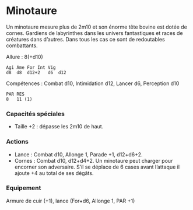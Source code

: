 
# Minotaure
Un minotaure mesure plus de 2m10 et son énorme tête bovine est dotée de cornes. Gardiens de labyrinthes dans les univers fantastiques et races de créatures dans d’autres. Dans tous les cas ce sont de redoutables combattants.

Allure : 8(+d10)
```
Agi	Âme	For	Int	Vig
d8	d8	d12+2	d6	d12
```
Compétences : Combat d10, Intimidation d12, Lancer d6, Perception d10
```
PAR	RES
8   11 (1)
```
### Capacités spéciales
- Taille +2 : dépasse les 2m10 de haut.

### Actions
- Lance : Combat d10, Allonge 1, Parade +1, d12+d6+2.
- Cornes : Combat d10, d12+d4+2. Un minotaure peut charger pour encorner son adversaire. S’il se déplace de 6 cases avant l’attaque il ajoute +4 au total de ses dégâts.
### Equipement
Armure de cuir (+1), lance (For+d6, Allonge 1, PAR +1)
